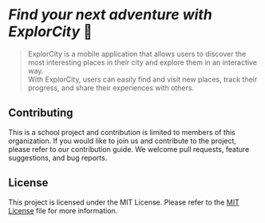 # *Find your next adventure with ExplorCity* 📍
> ExplorCity is a mobile application that allows users to discover the most interesting places in their city and explore them in an interactive way. <br/>
> With ExplorCity, users can easily find and visit new places, track their progress, and share their experiences with others.
> <br/>

## Contributing
This is a school project and contribution is limited to members of this organization. If you would like to join us and contribute to the project, please refer to our contribution guide. We welcome pull requests, feature suggestions, and bug reports.

## License
This project is licensed under the MIT License. Please refer to the [MIT License](https://github.com/Explor-City/.github/blob/main/LICENSE) file for more information.

